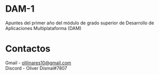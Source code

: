 # DAM-1
Apuntes del primer año del módulo de grado superior de Desarrollo de Aplicaciones Multiplataforma (DAM)<br>
# Contactos
Gmail - olilinares10@gmail.com<br>
Discord - Oliver Dismal#7807
